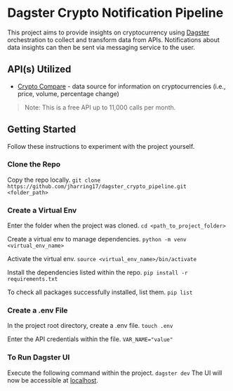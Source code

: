 # Dagster Crypto Notification Pipeline
This project aims to provide insights on cryptocurrency using [Dagster](https://docs.dagster.io/) orchestration to collect and transform data from APIs. Notifications about data insights can then be sent via messaging service to the user.

## API(s) Utilized

- [Crypto Compare](https://cryptocompare.com) - data source for information on cryptocurrencies (i.e., price, volume, percentage change)
> Note: This is a free API up to 11,000 calls per month.

## Getting Started
Follow these instructions to experiment with the project yourself.
### Clone the Repo
Copy the repo locally.
```git clone https://github.com/jharring17/dagster_crypto_pipeline.git <folder_path>```
### Create a Virtual Env
Enter the folder when the project was cloned.
```cd <path_to_project_folder>```

Create a virtual env to manage dependencies.
```python -m venv <virtual_env_name>```

Activate the virtual env.
```source <virtual_env_name>/bin/activate```

Install the dependencies listed within the repo.
```pip install -r requirements.txt```

To check all packages successfully installed, list them.
```pip list```

### Create a .env File
In the project root directory, create a .env file.
```touch .env```

Enter the API credentials within the file.
```VAR_NAME="value"```

### To Run Dagster UI
Execute the following command within the project.
```dagster dev```
The UI will now be accessible at [localhost](localhost:3000).